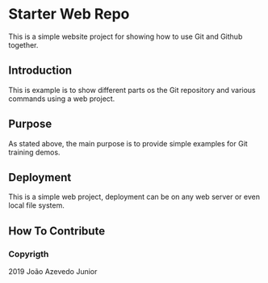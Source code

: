 # Starter Web Repo

This is a simple website project for showing how to use Git and Github together.


## Introduction

This is example is to show different parts os the Git repository and various commands using a web project.


## Purpose

As stated above, the main purpose is to provide simple examples for Git training demos.


## Deployment

This is a simple web project, deployment can be on any web server or even local file system.

## How To Contribute

### Copyrigth

2019 João Azevedo Junior
